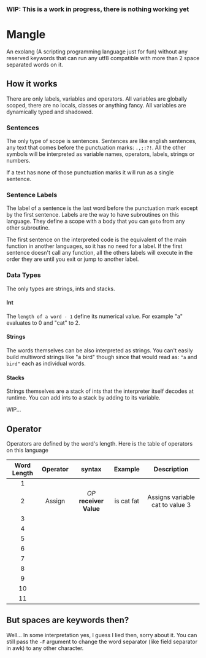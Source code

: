 ### WIP: This is a work in progress, there is nothing working yet

# Mangle

An exolang (A scripting programming language just for fun) without any reserved keywords that can run any utf8 compatible with more than 2 space separated words on it.

## How it works
There are only labels, variables and operators. All variables are globally scoped, there are no locals, classes or anything fancy. All variables are dynamically typed and shadowed.

### Sentences
The only type of scope is sentences. Sentences are like english sentences, any text that comes before the punctuation marks: `.,;:?!`. All the other symbols will be interpreted as variable names, operators, labels, strings or numbers.

If a text has none of those punctuation marks it will run as a single sentence.

### Sentence Labels
The label of a sentence is the last word before the punctuation mark except by the first sentence. Labels are the way to have subroutines on this language. They define a scope with a body that you can `goto` from any other subroutine. 

The first sentence on the interpreted code is the equivalent of the main function in another languages, so it has no need for a label. If the first sentence doesn't call any function, all the others labels will execute in the order they are until you exit or jump to another label.


### Data Types
The only types are strings, ints and stacks.

#### Int
The `length of a word - 1` define its numerical value. For example "a" evaluates to 0 and "cat" to 2.

#### Strings
The words themselves can be also interpreted as strings. You can't easily build multiword strings like "a bird" though since that would read as: `"a` and `bird"` each as individual words.

#### Stacks
Strings themselves are a stack of ints that the interpreter itself decodes at runtime. You can add ints to a stack by adding to its variable. 

WIP...


## Operator
Operators are defined by the word's length. Here is the table of operators on this language

| Word Length | Operator | syntax                      | Example    | Description                     |
|:-----------:|:--------:|:---------------------------:|:----------:|:-------------------------------:|
| 1           |          |                             |            |                                 |
| 2           | Assign   | _OP_ **receiver** **Value** | is cat fat | Assigns variable cat to value 3 |
| 3           |          |                             |            |                                 |
| 4           |          |                             |            |                                 |
| 5           |          |                             |            |                                 |
| 6           |          |                             |            |                                 |
| 7           |          |                             |            |                                 |
| 8           |          |                             |            |                                 |
| 9           |          |                             |            |                                 |
| 10          |          |                             |            |                                 |
| 11          |          |                             |            |                                 |


## But spaces are keywords then?
Well... In some interpretation yes, I guess I lied then, sorry about it. You can still pass the `-F` argument to change the word separator (like field separator in awk) to any other character.
